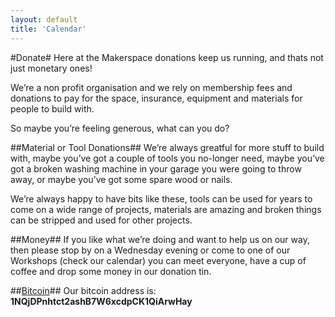 ```yaml
---
layout: default
title: 'Calendar'
---
```


#Donate#
Here at the Makerspace donations keep us running, and thats not just monetary ones!

We’re a non profit organisation and we rely on membership fees and donations to pay for the space, insurance, equipment and materials for people to build with.

So maybe you’re feeling generous, what can you do?

##Material or Tool Donations##
We’re always greatful for more stuff to build with, maybe you’ve got a couple of tools you no-longer need, maybe you’ve got a broken washing machine in your garage you were going to throw away, or maybe you’ve got some spare wood or nails.

We’re always happy to have bits like these, tools can be used for years to come on a wide range of projects, materials are amazing and broken things can be stripped and used for other projects.

##Money##
If you like what we’re doing and want to help us on our way, then please stop by on a Wednesday evening or come to one of our Workshops (check our calendar) you can meet everyone, have a cup of coffee and drop some money in our donation tin.

##[Bitcoin](/bitcoin)##
Our bitcoin address is: **1NQjDPnhtct2ashB7W6xcdpCK1QiArwHay**